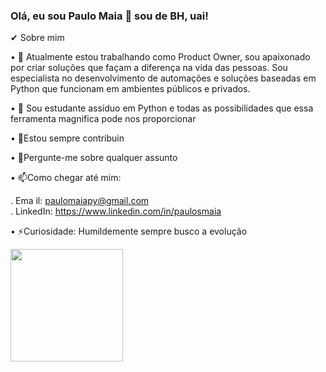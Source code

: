 ### Olá, eu sou Paulo Maia 👋 sou de BH, uai!

✔ Sobre mim

•	🔭 Atualmente estou trabalhando como Product Owner, sou apaixonado por criar soluções que façam a diferença na vida das pessoas. Sou especialista no desenvolvimento de automações e soluções baseadas em Python que funcionam em ambientes públicos e privados.

•	🌱 Sou estudante assíduo em Python e todas as possibilidades que essa ferramenta magnifica pode nos proporcionar 

•	🤔Estou sempre contribuin

•	💬Pergunte-me sobre qualquer assunto

•	📫Como chegar até mim:

  . Ema il: paulomaiapy@gmail.com     
  . LinkedIn: https://www.linkedin.com/in/paulosmaia

•	⚡Curiosidade: Humildemente sempre busco a evolução

  <div>
  <a href="https://github.com/pmaia77">
  <img height="180em" src="https://github-readme-stats-eight-theta.vercel.app/api?username=pmaia77&show_icons=true&theme=dark&include_all_commits=true&count_private=true"/>

